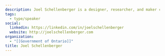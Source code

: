 ```yaml
---
description: Joel Schellenberger is a designer, researcher, and maker currently based in Toronto. A University educated, industry experienced designer, Joel is passionate about helping people solve problems and delivering simple, delightful experiences. He has served with the Ontario Digital Service since 2020 and was the Lead Interface/Interaction Designer on Verify Ontario.
tags:
  - type/speaker
social:
  linkedin: https://linkedin.com/in/joelschellenberger
  website: http://joelschellenberger.com
organization:
  - "[[Government of Ontario]]"
title: Joel Schellenberger
---
```


